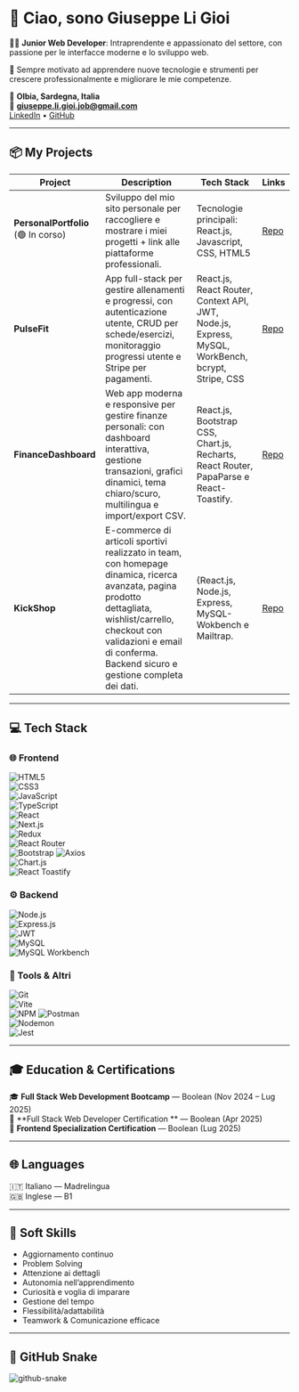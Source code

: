 # 👋 Ciao, sono Giuseppe Li Gioi  

🧑‍💻 **Junior Web Developer**: Intraprendente e appassionato del settore, con passione per le interfacce moderne e lo sviluppo web.

💫 Sempre motivato ad apprendere nuove tecnologie e strumenti per crescere professionalmente e migliorare le mie competenze.

📍 **Olbia, Sardegna, Italia**  
📧 **giuseppe.li.gioi.job@gmail.com**  
[LinkedIn](https://www.linkedin.com/in/giuseppe-li-gioi-327b78378) • [GitHub](https://github.com/GiuseppeLiGioi)

---

## 📦 My Projects  

| Project | Description | Tech Stack | Links |
|----------|--------------|------------|--------|
| **PersonalPortfolio** (🟢 In corso) | Sviluppo del mio sito personale per raccogliere e mostrare i miei progetti + link alle piattaforme professionali.| Tecnologie principali: React.js, Javascript, CSS, HTML5 | [Repo](https://github.com/GiuseppeLiGioi/personal-portfolio) |
| **PulseFit** | App full-stack per gestire allenamenti e progressi, con autenticazione utente, CRUD per schede/esercizi, monitoraggio progressi utente e Stripe per pagamenti. | React.js, React Router, Context API, JWT, Node.js, Express, MySQL, WorkBench, bcrypt, Stripe, CSS | [Repo](https://github.com/GiuseppeLiGioi/gym-card) |
| **FinanceDashboard** | Web app moderna e responsive per gestire finanze personali: con dashboard interattiva, gestione transazioni, grafici dinamici, tema chiaro/scuro, multilingua e import/export CSV. | React.js, Bootstrap CSS, Chart.js, Recharts, React Router, PapaParse e React-Toastify. | [Repo](https://github.com/GiuseppeLiGioi/personal-finance-dashboard) |
| **KickShop** | E-commerce di articoli sportivi realizzato in team, con homepage dinamica, ricerca avanzata, pagina prodotto dettagliata, wishlist/carrello, checkout con validazioni e email di conferma. Backend sicuro e gestione completa dei dati. | {React.js, Node.js, Express, MySQL-Wokbench e Mailtrap. | [Repo](https://github.com/GiuseppeLiGioi/kick-shop) |

---

## 💻 Tech Stack  

### 🌐 Frontend  
![HTML5](https://img.shields.io/badge/-HTML5-E34F26?logo=html5&logoColor=white)  
![CSS3](https://img.shields.io/badge/-CSS3-1572B6?logo=css3&logoColor=white)  
![JavaScript](https://img.shields.io/badge/-JavaScript-F7DF1E?logo=javascript&logoColor=black)  
![TypeScript](https://img.shields.io/badge/-TypeScript-3178C6?logo=typescript&logoColor=white)  
![React](https://img.shields.io/badge/-React-61DAFB?logo=react&logoColor=black)  
![Next.js](https://img.shields.io/badge/-Next.js-000000?logo=next.js&logoColor=white)  
![Redux](https://img.shields.io/badge/-Redux-764ABC?logo=redux&logoColor=white)  
![React Router](https://img.shields.io/badge/-React%20Router-CA4245?logo=reactrouter&logoColor=white)  
![Bootstrap](https://img.shields.io/badge/-Bootstrap-7952B3?logo=bootstrap&logoColor=white)
![Axios](https://img.shields.io/badge/-Axios-5A29E4?logo=axios&logoColor=white)  
![Chart.js](https://img.shields.io/badge/-Chart.js-FF6384?logo=chart.js&logoColor=white)  
![React Toastify](https://img.shields.io/badge/-React%20Toastify-FF6F61?logo=react&logoColor=white) 

### ⚙️ Backend  
![Node.js](https://img.shields.io/badge/-Node.js-339933?logo=node.js&logoColor=white)  
![Express.js](https://img.shields.io/badge/-Express.js-000000?logo=express&logoColor=white)  
![JWT](https://img.shields.io/badge/-JWT-000000?logo=jsonwebtokens&logoColor=white)  
![MySQL](https://img.shields.io/badge/-MySQL-4479A1?logo=mysql&logoColor=white)  
![MySQL Workbench](https://img.shields.io/badge/-MySQL%20Workbench-00758F?logo=mysql&logoColor=white)  

### 🧰 Tools & Altri  
![Git](https://img.shields.io/badge/-Git-F05032?logo=git&logoColor=white)  
![Vite](https://img.shields.io/badge/-Vite-646CFF?logo=vite&logoColor=white)  
![NPM](https://img.shields.io/badge/-NPM-CB3837?logo=npm&logoColor=white)
![Postman](https://img.shields.io/badge/-Postman-FF6C37?logo=postman&logoColor=white)  
![Nodemon](https://img.shields.io/badge/-Nodemon-76D04B?logo=nodemon&logoColor=white)  
![Jest](https://img.shields.io/badge/-Jest-C21325?logo=jest&logoColor=white)
 
---

## 🎓 Education & Certifications  

🎓 **Full Stack Web Development Bootcamp** — Boolean (Nov 2024 – Lug 2025)  
📜 **Full Stack Web Developer Certification ** — Boolean (Apr 2025)  
📜 **Frontend Specialization Certification** — Boolean (Lug 2025)

---

## 🌐 Languages  

🇮🇹 Italiano — Madrelingua  
🇬🇧 Inglese — B1  

---

## 🧠 Soft Skills  

- Aggiornamento continuo
- Problem Solving  
- Attenzione ai dettagli  
- Autonomia nell’apprendimento
- Curiosità e voglia di imparare   
- Gestione del tempo
- Flessibilità/adattabilità  
- Teamwork & Comunicazione efficace  

---

## 🐍 GitHub Snake  

![github-snake](https://raw.githubusercontent.com/GiuseppeLiGioi/GiuseppeLiGioi/main/output/github-contribution-grid-snake.svg)










